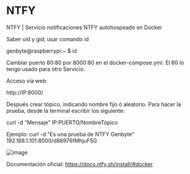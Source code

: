 # NTFY
NTFY | Servicio notificaciones NTFY autohospeado en Docker

Saber uid y gid; usar comando id

genbyte@raspberrypi:~ $ id

Cambiar puerto 80:80 por 8000:80 en el docker-compose.yml. El 80 lo tengo usado para otro Servicio.

Acceso vía web:

http://IP:8000/

Después crear tópico, indicando nombre fijo ó aleatorio. Para hacer la prueba, desde la terminal escribir los siguiente:

curl -d "Mensaje" IP:PUERTO/NombreTópico

Ejemplo: curl -d "Es una prueba de NTFY Genbyte" 192.168.1.101:8000/d86976fMhjuF5G

![image](https://github.com/user-attachments/assets/6de3aeb2-c1cf-460c-ae16-f1049eeffd16)

Documentación oficial: https://docs.ntfy.sh/install/#docker
